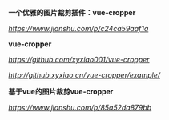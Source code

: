 **一个优雅的图片裁剪插件：vue-cropper**

*https://www.jianshu.com/p/c24ca59aaf1a*



**vue-cropper**

*https://github.com/xyxiao001/vue-cropper*

*http://github.xyxiao.cn/vue-cropper/example/*



**基于vue的图片裁剪vue-cropper**

*https://www.jianshu.com/p/85a52da879bb*

